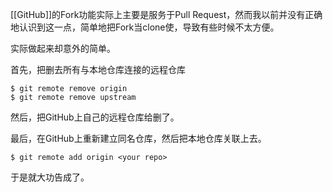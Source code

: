 [[GitHub]]的Fork功能实际上主要是服务于Pull Request，然而我以前并没有正确地认识到这一点，简单地把Fork当clone使，导致有些时候不太方便。

<!--more-->

实际做起来却意外的简单。

首先，把删去所有与本地仓库连接的远程仓库

```shell
$ git remote remove origin
$ git remote remove upstream
```

然后，把GitHub上自己的远程仓库给删了。

最后，在GitHub上重新建立同名仓库，然后把本地仓库关联上去。

```shell
$ git remote add origin <your repo>
```

于是就大功告成了。
